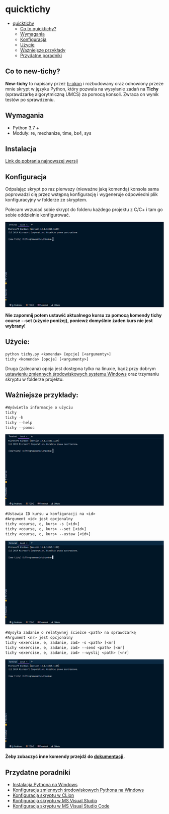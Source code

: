 # quicktichy

* [quicktichy](#quicktichy)
  * [Co to quicktichy?](#co-to-quicktichy)
  * [Wymagania](#wymagania)
  * [Konfiguracja](#konfiguracja)
  * [Użycie](#użycie)
  * [Ważniejsze przykłady](#ważniejsze-przykłady)
  * [Przydatne poradniki](#przydatne-poradniki)

## Co to new-tichy?

**New-tichy** to napisany przez [h-okon](https://github.com/h-okon) i rozbudowany oraz odnowiony przeze mnie skrypt w języku Python, który pozwala na wysyłanie zadań na **Tichy** (sprawdzarkę algorytmiczną UMCS) za pomocą konsoli. Zwraca on wynik testów po sprawdzeniu.

## Wymagania
   * Python 3.7 +
   * Moduły: re, mechanize, time, bs4, sys

## Instalacja
[Link do pobrania najnowszej wersji](https://github.com/s-tyda/new-tichy/releases/tag/v.0.6)
## Konfiguracja

Odpalając skrypt po raz pierwszy (nieważne jaką komendą) konsola sama poprowadzi cię przez wstępną konfigurację i wygeneruje odpowiedni plik konfiguracyjny w folderze ze skryptem.

Polecam wrzucać sobie skrypt do folderu każdego projektu z C/C+ i tam go sobie oddzielnie konfigurować.

![tichy_first](images/tichy_first.gif?raw=true)

**Nie zapomnij potem ustawić aktualnego kursu za pomocą komendy **tichy course --set** (użycie poniżej), poniewż domyślnie żaden kurs nie jest wybrany!**

## Użycie:
```console
python tichy.py <komenda> [opcje] [<argumenty>]
tichy <komenda> [opcje] [<argumenty>]
```
    
Druga (zalecana) opcja jest dostępna tylko na linuxie, bądź przy dobrym [ustawieniu zmiennych środowiskowych systemu Windows](docs/python_environmental.md) oraz trzymaniu skryptu w folderze projektu.
## Ważniejsze przykłady:
```console
#Wyświetla informacje o użyciu
tichy 
tichy -h
tichy --help
tichy --pomoc
```
    
![tichy_help](images/tichy_help.gif?raw=true)

```console
#Ustawia ID kursu w konfiguracji na <id>
#Argument <id> jest opcjonalny
tichy <course, c, kurs> -s [<id>]
tichy <course, c, kurs> --set [<id>]
tichy <course, c, kurs> --ustaw [<id>]
```

![tichy_help](images/tichy_course_set.gif?raw=true)

```console
#Wysyła zadanie o relatywnej ścieżce <path> na sprawdzarkę
#Argument <nr> jest opcjonalny
tichy <exercise, e, zadanie, zad> -s <path> [<nr]
tichy <exercise, e, zadanie, zad> --send <path> [<nr]
tichy <exercise, e, zadanie, zad> --wyslij <path> [<nr]
```

![tichy_help](images/tichy_exercise_send.gif?raw=true)

**Żeby zobaczyć inne komendy przejdź do [dokumentacji](docs/documentation.md).**

## Przydatne poradniki
* [Instalacja Pythona na Windows](docs/python_installation.md)
* [Konfiguracja zmiennych środowiskowych Pythona na Windows](docs/python_environmental.md)
* [Konfiguracja skryptu w CLion](docs/clion_config.md)
* [Konfiguracja skryptu w MS Visual Studio](docs/vs_config.md)
* [Konfiguracja skryptu w MS Visual Studio Code](docs/vscode_config.md)